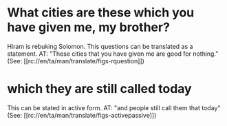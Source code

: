 # What cities are these which you have given me, my brother?

Hiram is rebuking Solomon. This questions can be translated as a statement. AT: "These cities that you have given me are good for nothing." (See: [[rc://en/ta/man/translate/figs-rquestion]])

# which they are still called today

This can be stated in active form. AT: "and people still call them that today" (See: [[rc://en/ta/man/translate/figs-activepassive]])

